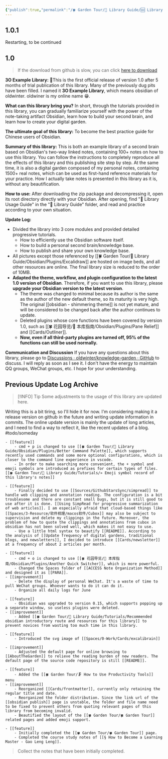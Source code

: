 ```yaml
---
{"publish":true,"permalink":"/🍀 Garden Tour/🧰 Library Guide/🆕 Library Update Log.md","title":"🆕 Library Update Log","created":"2022-07-01","modified":"2025-07-09","published":"2025-07-09T10:56:31.182+08:00","tags":["todo/someday"],"cssclasses":""}
---
```



## 1.0.1

Restarting, to be continued

## 1.0

> If the download from github is slow, you can click [here to download](https://img.oldwinter.top/3O-example-1.0.zip)

**3O Example Library:**
🎉This is the first official release of version 1.0 after 5 months of trial publication of this library. Many of the previously dug pits have been filled. I named it **3O Example Library**, which means obsidian of oldwinter. oldwiner is my online name 😁.

**What can this library bring you?**
In short, through the tutorials provided in this library, you can gradually familiarize yourself with the power of the note-taking artifact Obsidian, learn how to build your second brain, and learn how to create your digital garden.

**The ultimate goal of this library:**
To become the best practice guide for Chinese users of Obsidian.

**Summary of this library:**
This is both an example library of a second brain based on Obsidian's two-way linked notes, containing 100+ notes on how to use this library. You can follow the instructions to completely reproduce all the effects of this library and this publishing site step by step. At the same time, it is also a digital garden composed of my personal notes, containing 1500+ real notes, which can be used as first-hand reference materials for your practice. How I actually take notes is presented in this library as it is, without any beautification.

**How to use:**
After downloading the zip package and decompressing it, open its root directory directly with your Obsidian. After opening, find "🧰 Library Usage Guide" in the "🧰 Library Guide" folder, and read and practice according to your own situation.

**Update Log:**

- Divided the library into 3 core modules and provided detailed progressive tutorials.
	- How to efficiently use the Obsidian software itself.
	- How to build a personal second brain/knowledge base.
	- How to publish and share your own knowledge base.
- All pictures except those referenced by [[🍀 Garden Tour/🧰 Library Guide/Obsidian/Plugins/Excalidraw]] are hosted on image beds, and all other resources are online. The final library size is reduced to the order of 10MB.
- **Adapted the theme, workflow, and plugin configuration to the latest 1.0 version of Obsidian**. Therefore, if you want to use this library, please **upgrade your Obsidian version to the latest version**.
	- The theme was changed to minimal because its author is the same as the author of the new default theme, so its maturity is very high. The original [[obsidian - shimmering theme]] is not yet mature, and will be considered to be changed back after the author continues to update.
	- Deleted plugins whose core functions have been covered by version 1.0, such as [[🍀 花园导览/🧰 本库指南/Obsidian/Plugins/Pane Relief]] and [[Cards/Outliner]].
	- **Now, even if all third-party plugins are turned off, 95% of the functions can still be used normally.**

**Communication and Discussion**
If you have any questions about this library, please go to [Discussions · oldwinter/knowledge-garden · GitHub](https://github.com/oldwinter/knowledge-garden/discussions) to discuss. I will reply as soon as I see it. I don't have the energy to maintain QQ groups, WeChat groups, etc. I hope for your understanding.

## Previous Update Log Archive

> [!INFO] Tip
> Some adjustments to the usage of this library are updated here.

Writing this is a bit tiring, so I'll hide it for now. I'm considering making it a release version on github in the future and writing update information in commits. The online update version is mainly the update of long articles, and I need to find a way to reflect it, like the recent updates of a blog. #todo/someday

	- [[feature]]
		- cmd + p is changed to use [[🍀 Garden Tour/🧰 Library Guide/Obsidian/Plugins/Better Command Palette]], which supports recently used commands and some more optional configurations, which is closer to the command line experience in vscode.
		- In order to make searching more convenient, the + symbol and emoji symbols are introduced as prefixes for certain types of files. [[🍀 Garden Tour/🧰 Library Guide/Tutorials/» Emoji symbol record of this library's notes]]

	- [[feature]]
		- Finally decided to use [[Sources/GithubStarsSync/simpread]] to handle web clipping and annotation reading. The configuration is a bit troublesome and there are constant small bugs, but it is still good to use after it is done. [[Using SimpRead for progressive summarization of web articles]]. I am especially afraid that cloud-based things like [[Spaces/3-Resource/软件梳理/macos软件/Cubox]] may also be subject to supervision and delete my clippings in the future. Moreover, the problem of how to quote the clippings and annotations from cubox in obsidian has not been solved well, which makes it not easy to use.
		- Use a little html syntax to beautify [[README]]. According to the analysis of [[Update frequency of digital gardens, traditional blogs, and newsletters]], I decided to introduce [[Cards/newsletter]] at a frequency of about 2 articles per month.

	- [[feature]]
		- cmd + o is changed to use [[🍀 花园导览/🧰 本库指南/Obsidian/Plugins/Another Quick Switcher]], which is more powerful.
		- Changed the Spaces folder of [[ACCESS Note Organization Method]] and designed it as [[PARA]].
	- [[improvement]]
		- Delete the display of personal WeChat. It's a waste of time to pull WeChat groups. Whoever wants to do it can do it.
		- Organize all daily logs for June

	- [[feature]]
		- Obsidian was upgraded to version 0.15, which supports popping up a separate window, so useless plugins were deleted.
	- [[improvement]]
		- Added [[🍀 Garden Tour/🧰 Library Guide/Tutorials/Recommended obsidian introductory route and resources for this library]] to prevent novices from wasting too much time in this library.

	- [[feature]]
		- Introduced the svg image of [[Spaces/0-Work/Cards/excalibrain]]

	- [[improvement]]
		- Adjusted the default page for online browsing to [[AboutTheGarden]] to relieve the reading burden of new readers. The default page of the source code repository is still [[README]].

	- [[feature]]
		- Added the [[🍀 Garden Tour/🗜 How to Use Productivity Tools]] menu
	- [[improvement]]
		- Reorganized [[Cards/frontmatter]], currently only retaining the regular title and date.
		- Reorganized the folder distribution. Since the link url of the [[obsidian publish]] page is unstable, the folder and file name need to be fixed to prevent others from quoting relevant pages of this library from becoming invalid.
		- Beautified the layout of the [[🍀 Garden Tour/🍀 Garden Tour]] related pages and added emoji support.

	- [[feature]]
		- Initially completed the [[🍀 Garden Tour/🍀 Garden Tour]] page.
		- Completed the course study notes of [[§ How to Become a Learning Master - Gao Leng Leng]].

> Collect the notes that have been initially completed. 